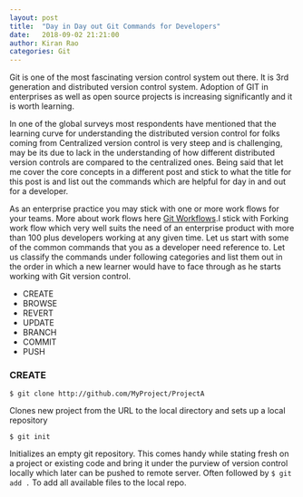 ```yaml
---
layout: post
title:  "Day in Day out Git Commands for Developers"
date:   2018-09-02 21:21:00
author: Kiran Rao
categories: Git
---
```




Git is one of the most fascinating version control system out there. It is 3rd generation and distributed version control system.  Adoption of GIT in enterprises as well as open source projects is increasing significantly and it is worth learning.  

In one of the global surveys most respondents have mentioned that the learning curve for understanding the distributed version control for folks coming from Centralized version control is very steep and is challenging, may be its due to lack in the understanding of how different distributed version controls are compared to the centralized ones.  Being said that let me cover the core concepts in a different post and stick to what the title for this post is and list out the commands which are helpful for day in and out for a developer.

As an enterprise practice you may stick with one or more work flows for your teams. More about work flows here [Git Workflows].I stick with Forking work flow which very well suits the need of an enterprise product with more than 100 plus developers working at any given time. Let us start with some of the common commands that you as a developer need reference to.
Let us classify the commands under following categories and list them out in the order in which a new learner would have to face through as he starts working with Git version control.


- CREATE
- BROWSE
- REVERT
- UPDATE
- BRANCH
- COMMIT 
- PUSH

### CREATE
<pre><code class="hljs bash">$ git clone http://github.com/MyProject/ProjectA </code></pre>
Clones new project from the URL to the local directory and sets up a local repository


<pre><code class="hljs bash">$ git init </code></pre>
Initializes an empty git repository. This comes handy while stating fresh on a project or existing code and bring it under the purview of version control locally which later can be pushed to remote server. Often followed by <code>$ git add .</code>   To add all available files to the local repo.

[Git Workflows]:      https://www.atlassian.com/git/tutorials/comparing-workflows